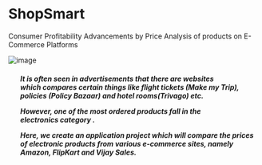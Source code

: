 # ShopSmart
Consumer Profitability Advancements by Price Analysis of products on E-Commerce Platforms <br>

![image](https://github.com/nishita02/ShopSmart/assets/117457277/ebdfbbdc-da38-4ca9-a674-5fd3b48d1013)


<h5>
<ul>It is often seen in advertisements that there are websites which compares certain things like flight tickets (Make my Trip), policies (Policy Bazaar) and hotel rooms(Trivago) etc. </ul>
<ul>However, one of the most ordered products fall in the electronics category . </ul>
<ul>Here, we create an application project which will compare the prices of electronic products from various e-commerce sites, namely Amazon, FlipKart and Vijay Sales. </ul>

